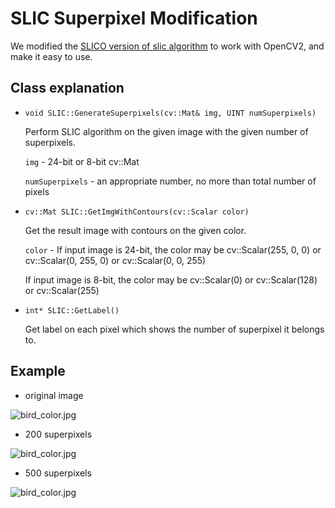 # SLIC Superpixel Modification

We modified the [SLICO version of slic algorithm](http://ivrg.epfl.ch/research/superpixels) to work with OpenCV2, and make it easy to use.

## Class explanation

* `void SLIC::GenerateSuperpixels(cv::Mat& img, UINT numSuperpixels)`

	Perform SLIC algorithm on the given image with the given number of superpixels.
	
	`img` - 24-bit or 8-bit cv::Mat 
	
	`numSuperpixels` - an appropriate number, no more than total number of pixels

* `cv::Mat SLIC::GetImgWithContours(cv::Scalar color)`

	Get the result image with contours on the given color.
	
	`color` - If input image is 24-bit, the color may be cv::Scalar(255, 0, 0) or cv::Scalar(0, 255, 0) or cv::Scalar(0, 0, 255)

	If input image is 8-bit, the color may be cv::Scalar(0) or cv::Scalar(128) or cv::Scalar(255)

* `int* SLIC::GetLabel()`

	Get label on each pixel which shows the number of superpixel it belongs to.


## Example

* original image

![bird_color.jpg](bird_color.jpg)

* 200 superpixels

![bird_color.jpg](bird_color_200.jpg)

* 500 superpixels

![bird_color.jpg](bird_color_500.jpg)

